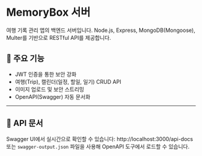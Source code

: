# MemoryBox 서버
여행 기록 관리 앱의 백엔드 서버입니다. Node.js, Express, MongoDB(Mongoose), Multer를 기반으로 RESTful API를 제공합니다.

## 🚀 주요 기능
- JWT 인증을 통한 보안 강화
- 여행(Trip), 캘린더(일정, 할일, 일기) CRUD API
- 이미지 업로드 및 보안 스트리밍
- OpenAPI(Swagger) 자동 문서화

---

## 📡 API 문서
Swagger UI에서 실시간으로 확인할 수 있습니다: http://localhost:3000/api-docs
또는 `swagger-output.json` 파일을 사용해 OpenAPI 도구에서 로드할 수 있습니다.
